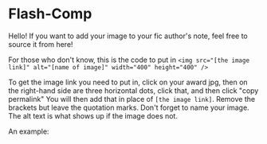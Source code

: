 # Flash-Comp

Hello! If you want to add your image to your fic author's note, feel free to source it from here!

For those who don't know, this is the code to put in
```<img src="[the image link]" alt="[name of image]" width="400" height="400" /> ```

To get the image link you need to put in, click on your award jpg, then on the right-hand side are three horizontal dots, click that, and then click "copy permalink" You will then add that in place of ```[the image link]```. Remove the brackets but leave the quotation marks. Don't forget to name your image. The alt text is what shows up if the image does not.

An example:
```   ```
